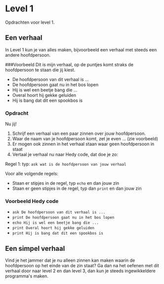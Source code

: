 # Level 1

Opdrachten voor level 1.

## Een verhaal

In Level 1 kun je van alles maken, bijvoorbeeld een verhaal met steeds een andere hoofdpersoon.

###Voorbeeld
Dit is mijn verhaal, op de puntjes komt straks de hoofdpersoon te staan die jij kiest.

* De hoofdpersoon van dit verhaal is ...
* De hoofdpersoon gaat nu in het bos lopen
* Hij is wel een beetje bang die ...
* Overal hoort hij gekke geluiden
* Hij is bang dat dit een spookbos is

### Opdracht

Nu jij!

1. Schrijf een verhaal van een paar zinnen over jouw hoofdpersoon.
2. Waar de naam van je hoofdpersoon komt, zet je even ... (zie voorbeeld)
3. Er mogen ook zinnen in het verhaal staan waar geen hoofdpersoon in staat
4. Vertaal je verhaal nu naar Hedy code, dat doe je zo:

Regel 1: typ: `ask wat is de hoofdpersoon van jouw verhaal`

Voor alle volgende regels:

* Staan er stipjes in de regel, typ `echo` en dan jouw zin
* Staan er geen stipjes in de regel, typ dan `print` en dan jouw zin

### Voorbeeld Hedy code

* `ask De hoofdpersoon van dit verhaal is ...`
* `print De hoofdpersoon gaat nu in het bos lopen`
* `echo Hij is wel een beetje bang die ...`
* `print Overal hoort hij gekke geluiden`
* `print Hij is bang dat dit een spookbos is`


## Een simpel verhaal
Vind je het jammer dat je nu alleen zinnen kan maken waarin de hoofdpersoon op het einde van de zin staat?
Ga dan na het oefenen met dit verhaal door naar level 2 en dan level 3, dan kun je steeds ingewikkeldere programma's maken.
